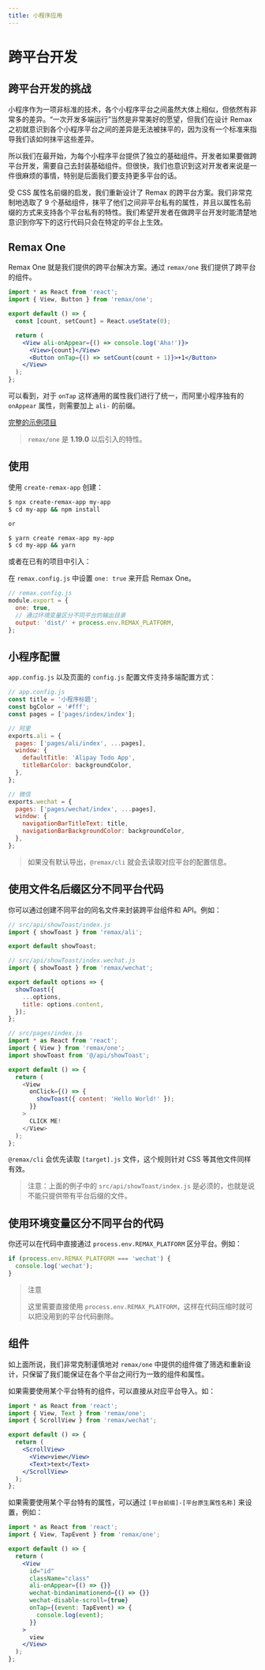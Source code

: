 ```yaml
---
title: 小程序应用
---
```


# 跨平台开发

## 跨平台开发的挑战

小程序作为一项非标准的技术，各个小程序平台之间虽然大体上相似，但依然有非常多的差异。“一次开发多端运行”当然是非常美好的愿望，但我们在设计 Remax 之初就意识到各个小程序平台之间的差异是无法被抹平的，因为没有一个标准来指导我们该如何抹平这些差异。

所以我们在最开始，为每个小程序平台提供了独立的基础组件。开发者如果要做跨平台开发，需要自己去封装基础组件。但很快，我们也意识到这对开发者来说是一件很麻烦的事情，特别是后面我们要支持更多平台的话。

受 CSS 属性名前缀的启发，我们重新设计了 Remax 的跨平台方案。我们非常克制地选取了 9 个基础组件，抹平了他们之间非平台私有的属性，并且以属性名前缀的方式来支持各个平台私有的特性。我们希望开发者在做跨平台开发时能清楚地意识到你写下的这行代码只会在特定的平台上生效。

## Remax One

Remax One 就是我们提供的跨平台解决方案。通过 `remax/one` 我们提供了跨平台的组件。

```jsx
import * as React from 'react';
import { View, Button } from 'remax/one';

export default () => {
  const [count, setCount] = React.useState(0);

  return (
    <View ali-onAppear={() => console.log('Aha!')}>
      <View>{count}</View>
      <Button onTap={() => setCount(count + 1)}>+1</Button>
    </View>
  );
};
```

可以看到，对于 `onTap` 这样通用的属性我们进行了统一，而阿里小程序独有的 `onAppear` 属性，则需要加上 `ali-` 的前缀。

[完整的示例项目](https://github.com/remaxjs/examples/tree/master/one)

> `remax/one` 是 **1.19.0** 以后引入的特性。

## 使用

使用 `create-remax-app` 创建：

```bash
$ npx create-remax-app my-app
$ cd my-app && npm install

or

$ yarn create remax-app my-app
$ cd my-app && yarn
```

或者在已有的项目中引入：

在 `remax.config.js` 中设置 `one: true` 来开启 Remax One。

```javascript
// remax.config.js
module.export = {
  one: true,
  // 通过环境变量区分不同平台的输出目录
  output: 'dist/' + process.env.REMAX_PLATFORM,
};
```

## 小程序配置

`app.config.js` 以及页面的 `config.js` 配置文件支持多端配置方式：

```js
// app.config.js
const title = '小程序标题';
const bgColor = '#fff';
const pages = ['pages/index/index'];

// 阿里
exports.ali = {
  pages: ['pages/ali/index', ...pages],
  window: {
    defaultTitle: 'Alipay Todo App',
    titleBarColor: backgroundColor,
  },
};

// 微信
exports.wechat = {
  pages: ['pages/wechat/index', ...pages],
  window: {
    navigationBarTitleText: title,
    navigationBarBackgroundColor: backgroundColor,
  },
};
```

> 如果没有默认导出，`@remax/cli` 就会去读取对应平台的配置信息。

## 使用文件名后缀区分不同平台代码

你可以通过创建不同平台的同名文件来封装跨平台组件和 API。例如：

```js
// src/api/showToast/index.js
import { showToast } from 'remax/ali';

export default showToast;
```

```js
// src/api/showToast/index.wechat.js
import { showToast } from 'remax/wechat';

export default options => {
  showToast({
    ...options,
    title: options.content,
  });
};
```

```js
// src/pages/index.js
import * as React from 'react';
import { View } from 'remax/one';
import showToast from '@/api/showToast';

export default () => {
  return (
    <View
      onClick={() => {
        showToast({ content: 'Hello World!' });
      }}
    >
      CLICK ME!
    </View>
  );
};
```

`@remax/cli` 会优先读取 `[target].js` 文件，这个规则针对 CSS 等其他文件同样有效。

> 注意：上面的例子中的 `src/api/showToast/index.js` 是必须的，也就是说不能只提供带有平台后缀的文件。

## 使用环境变量区分不同平台的代码

你还可以在代码中直接通过 `process.env.REMAX_PLATFORM` 区分平台。例如：

```js
if (process.env.REMAX_PLATFORM === 'wechat') {
  console.log('wechat');
}
```

> 注意
>
> 这里需要直接使用 `process.env.REMAX_PLATFORM`，这样在代码压缩时就可以把没用到的平台代码删除。

## 组件

如上面所说，我们非常克制谨慎地对 `remax/one` 中提供的组件做了筛选和重新设计，只保留了我们能保证在各个平台之间行为一致的组件和属性。

如果需要使用某个平台特有的组件，可以直接从对应平台导入。如：

```jsx
import * as React from 'react';
import { View, Text } from 'remax/one';
import { ScrollView } from 'remax/wechat';

export default () => {
  return (
    <ScrollView>
      <View>view</View>
      <Text>text</Text>
    </ScrollView>
  );
};
```

如果需要使用某个平台特有的属性，可以通过 `[平台前缀]-[平台原生属性名称]` 来设置，例如：

```jsx
import * as React from 'react';
import { View, TapEvent } from 'remax/one';

export default () => {
  return (
    <View
      id="id"
      className="class"
      ali-onAppear={() => {}}
      wechat-bindanimationend={() => {}}
      wechat-disable-scroll={true}
      onTap={(event: TapEvent) => {
        console.log(event);
      }}
    >
      view
    </View>
  );
};
```
